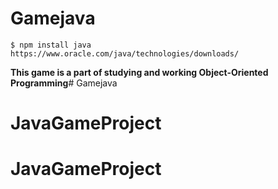 # Gamejava
````
$ npm install java
https://www.oracle.com/java/technologies/downloads/
````

**This game is a part of studying and working Object-Oriented Programming**# Gamejava
# JavaGameProject
# JavaGameProject
